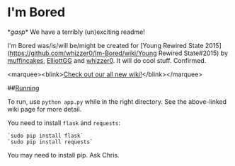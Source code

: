 # I'm Bored
\**gasp*\* We have a terribly (un)exciting readme!

I'm Bored was/is/will be/might be created for [Young Rewired State 2015](https://github.com/whizzer0/Im-Bored/wiki/Young Rewired State#2015) by [muffincakes](https://github.com/whizzer0/Im-Bored/wiki/muffincakes), [ElliottGG](https://github.com/whizzer0/Im-Bored/wiki/ElliottGG) and [whizzer0](https://github.com/whizzer0/Im-Bored/wiki/whizzer0). It will do cool stuff. Confirmed.

&lt;marquee&gt;&lt;blink&gt;[Check out our all new wiki!](https://github.com/whizzer0/Im-Bored/wiki)&lt;/blink&gt;&lt;/marquee&gt;

##[Running](https://github.com/whizzer0/Im-Bored/wiki/I'm-Bored#running)

To run, use `python app.py` while in the right directory. See the above-linked wiki page for more detail.

You need to install `flask` and `requests`:
    
    `sudo pip install flask`
    `sudo pip install requests`
    
You may need to install pip. Ask Chris.
